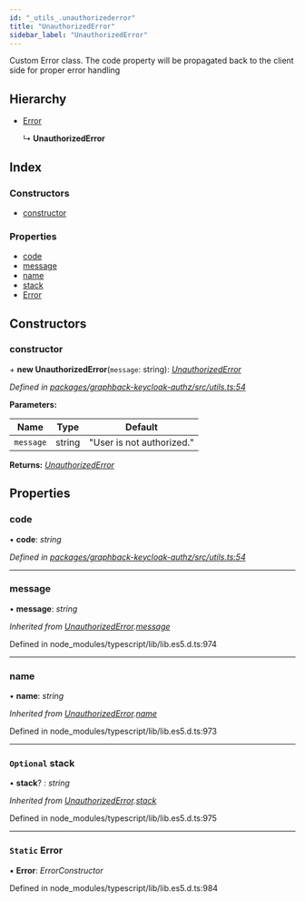 ```yaml
---
id: "_utils_.unauthorizederror"
title: "UnauthorizedError"
sidebar_label: "UnauthorizedError"
---
```


Custom Error class. The code property will be propagated back to the client side
for proper error handling

## Hierarchy

* [Error](_utils_.unauthorizederror.md#static-error)

  ↳ **UnauthorizedError**

## Index

### Constructors

* [constructor](_utils_.unauthorizederror.md#constructor)

### Properties

* [code](_utils_.unauthorizederror.md#code)
* [message](_utils_.unauthorizederror.md#message)
* [name](_utils_.unauthorizederror.md#name)
* [stack](_utils_.unauthorizederror.md#optional-stack)
* [Error](_utils_.unauthorizederror.md#static-error)

## Constructors

###  constructor

\+ **new UnauthorizedError**(`message`: string): *[UnauthorizedError](_utils_.unauthorizederror.md)*

*Defined in [packages/graphback-keycloak-authz/src/utils.ts:54](https://github.com/aerogear/graphback/blob/63664df15/packages/graphback-keycloak-authz/src/utils.ts#L54)*

**Parameters:**

Name | Type | Default |
------ | ------ | ------ |
`message` | string | "User is not authorized." |

**Returns:** *[UnauthorizedError](_utils_.unauthorizederror.md)*

## Properties

###  code

• **code**: *string*

*Defined in [packages/graphback-keycloak-authz/src/utils.ts:54](https://github.com/aerogear/graphback/blob/63664df15/packages/graphback-keycloak-authz/src/utils.ts#L54)*

___

###  message

• **message**: *string*

*Inherited from [UnauthorizedError](_utils_.unauthorizederror.md).[message](_utils_.unauthorizederror.md#message)*

Defined in node_modules/typescript/lib/lib.es5.d.ts:974

___

###  name

• **name**: *string*

*Inherited from [UnauthorizedError](_utils_.unauthorizederror.md).[name](_utils_.unauthorizederror.md#name)*

Defined in node_modules/typescript/lib/lib.es5.d.ts:973

___

### `Optional` stack

• **stack**? : *string*

*Inherited from [UnauthorizedError](_utils_.unauthorizederror.md).[stack](_utils_.unauthorizederror.md#optional-stack)*

Defined in node_modules/typescript/lib/lib.es5.d.ts:975

___

### `Static` Error

▪ **Error**: *ErrorConstructor*

Defined in node_modules/typescript/lib/lib.es5.d.ts:984
